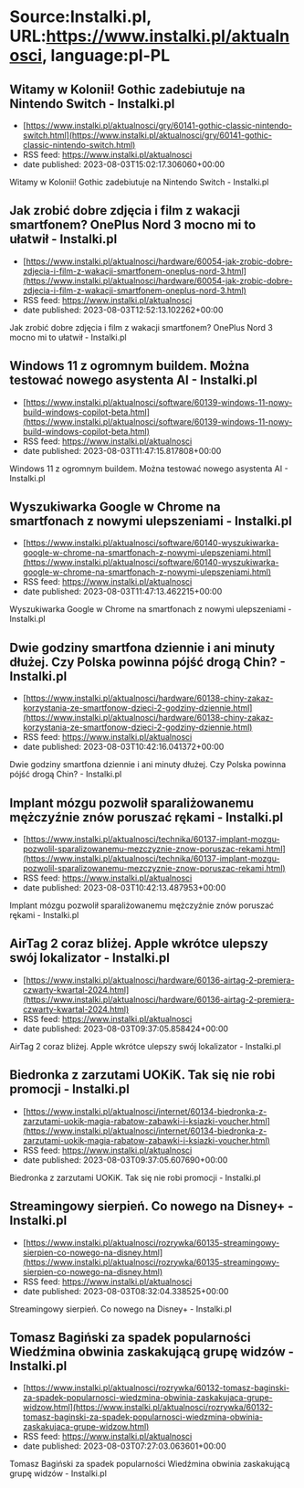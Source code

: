 # Source:Instalki.pl, URL:https://www.instalki.pl/aktualnosci, language:pl-PL

## Witamy w Kolonii! Gothic zadebiutuje na Nintendo Switch - Instalki.pl
 - [https://www.instalki.pl/aktualnosci/gry/60141-gothic-classic-nintendo-switch.html](https://www.instalki.pl/aktualnosci/gry/60141-gothic-classic-nintendo-switch.html)
 - RSS feed: https://www.instalki.pl/aktualnosci
 - date published: 2023-08-03T15:02:17.306060+00:00

Witamy w Kolonii! Gothic zadebiutuje na Nintendo Switch - Instalki.pl

## Jak zrobić dobre zdjęcia i film z wakacji smartfonem? OnePlus Nord 3 mocno mi to ułatwił - Instalki.pl
 - [https://www.instalki.pl/aktualnosci/hardware/60054-jak-zrobic-dobre-zdjecia-i-film-z-wakacji-smartfonem-oneplus-nord-3.html](https://www.instalki.pl/aktualnosci/hardware/60054-jak-zrobic-dobre-zdjecia-i-film-z-wakacji-smartfonem-oneplus-nord-3.html)
 - RSS feed: https://www.instalki.pl/aktualnosci
 - date published: 2023-08-03T12:52:13.102262+00:00

Jak zrobić dobre zdjęcia i film z wakacji smartfonem? OnePlus Nord 3 mocno mi to ułatwił - Instalki.pl

## Windows 11 z ogromnym buildem. Można testować nowego asystenta AI - Instalki.pl
 - [https://www.instalki.pl/aktualnosci/software/60139-windows-11-nowy-build-windows-copilot-beta.html](https://www.instalki.pl/aktualnosci/software/60139-windows-11-nowy-build-windows-copilot-beta.html)
 - RSS feed: https://www.instalki.pl/aktualnosci
 - date published: 2023-08-03T11:47:15.817808+00:00

Windows 11 z ogromnym buildem. Można testować nowego asystenta AI - Instalki.pl

## Wyszukiwarka Google w Chrome na smartfonach z nowymi ulepszeniami - Instalki.pl
 - [https://www.instalki.pl/aktualnosci/software/60140-wyszukiwarka-google-w-chrome-na-smartfonach-z-nowymi-ulepszeniami.html](https://www.instalki.pl/aktualnosci/software/60140-wyszukiwarka-google-w-chrome-na-smartfonach-z-nowymi-ulepszeniami.html)
 - RSS feed: https://www.instalki.pl/aktualnosci
 - date published: 2023-08-03T11:47:13.462215+00:00

Wyszukiwarka Google w Chrome na smartfonach z nowymi ulepszeniami - Instalki.pl

## Dwie godziny smartfona dziennie i ani minuty dłużej. Czy Polska powinna pójść drogą Chin? - Instalki.pl
 - [https://www.instalki.pl/aktualnosci/hardware/60138-chiny-zakaz-korzystania-ze-smartfonow-dzieci-2-godziny-dziennie.html](https://www.instalki.pl/aktualnosci/hardware/60138-chiny-zakaz-korzystania-ze-smartfonow-dzieci-2-godziny-dziennie.html)
 - RSS feed: https://www.instalki.pl/aktualnosci
 - date published: 2023-08-03T10:42:16.041372+00:00

Dwie godziny smartfona dziennie i ani minuty dłużej. Czy Polska powinna pójść drogą Chin? - Instalki.pl

## Implant mózgu pozwolił sparaliżowanemu mężczyźnie znów poruszać rękami - Instalki.pl
 - [https://www.instalki.pl/aktualnosci/technika/60137-implant-mozgu-pozwolil-sparalizowanemu-mezczyznie-znow-poruszac-rekami.html](https://www.instalki.pl/aktualnosci/technika/60137-implant-mozgu-pozwolil-sparalizowanemu-mezczyznie-znow-poruszac-rekami.html)
 - RSS feed: https://www.instalki.pl/aktualnosci
 - date published: 2023-08-03T10:42:13.487953+00:00

Implant mózgu pozwolił sparaliżowanemu mężczyźnie znów poruszać rękami - Instalki.pl

## AirTag 2 coraz bliżej. Apple wkrótce ulepszy swój lokalizator - Instalki.pl
 - [https://www.instalki.pl/aktualnosci/hardware/60136-airtag-2-premiera-czwarty-kwartal-2024.html](https://www.instalki.pl/aktualnosci/hardware/60136-airtag-2-premiera-czwarty-kwartal-2024.html)
 - RSS feed: https://www.instalki.pl/aktualnosci
 - date published: 2023-08-03T09:37:05.858424+00:00

AirTag 2 coraz bliżej. Apple wkrótce ulepszy swój lokalizator - Instalki.pl

## Biedronka z zarzutami UOKiK. Tak się nie robi promocji - Instalki.pl
 - [https://www.instalki.pl/aktualnosci/internet/60134-biedronka-z-zarzutami-uokik-magia-rabatow-zabawki-i-ksiazki-voucher.html](https://www.instalki.pl/aktualnosci/internet/60134-biedronka-z-zarzutami-uokik-magia-rabatow-zabawki-i-ksiazki-voucher.html)
 - RSS feed: https://www.instalki.pl/aktualnosci
 - date published: 2023-08-03T09:37:05.607690+00:00

Biedronka z zarzutami UOKiK. Tak się nie robi promocji - Instalki.pl

## Streamingowy sierpień. Co nowego na Disney+ - Instalki.pl
 - [https://www.instalki.pl/aktualnosci/rozrywka/60135-streamingowy-sierpien-co-nowego-na-disney.html](https://www.instalki.pl/aktualnosci/rozrywka/60135-streamingowy-sierpien-co-nowego-na-disney.html)
 - RSS feed: https://www.instalki.pl/aktualnosci
 - date published: 2023-08-03T08:32:04.338525+00:00

Streamingowy sierpień. Co nowego na Disney+ - Instalki.pl

## Tomasz Bagiński za spadek popularności Wiedźmina obwinia zaskakującą grupę widzów - Instalki.pl
 - [https://www.instalki.pl/aktualnosci/rozrywka/60132-tomasz-baginski-za-spadek-popularnosci-wiedzmina-obwinia-zaskakujaca-grupe-widzow.html](https://www.instalki.pl/aktualnosci/rozrywka/60132-tomasz-baginski-za-spadek-popularnosci-wiedzmina-obwinia-zaskakujaca-grupe-widzow.html)
 - RSS feed: https://www.instalki.pl/aktualnosci
 - date published: 2023-08-03T07:27:03.063601+00:00

Tomasz Bagiński za spadek popularności Wiedźmina obwinia zaskakującą grupę widzów - Instalki.pl

